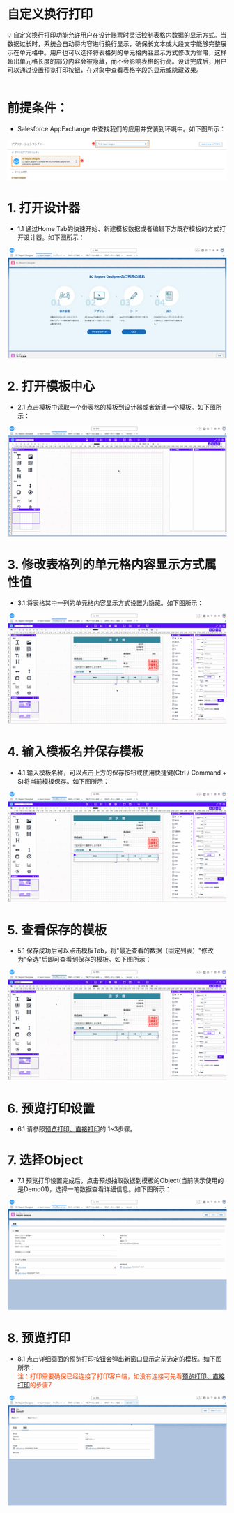 # 自定义换行打印

<aside>
💡 自定义换行打印功能允许用户在设计账票时灵活控制表格内数据的显示方式。当数据过长时，系统会自动将内容进行换行显示，确保长文本或大段文字能够完整展示在单元格中。用户也可以选择将表格列的单元格内容显示方式修改为省略，这样超出单元格长度的部分内容会被隐藏，而不会影响表格的行高。设计完成后，用户可以通过设置预览打印按钮，在对象中查看表格字段的显示或隐藏效果。
</aside>
<br>

# **前提条件：**

- Salesforce AppExchange 中查找我们的应用并安装到环境中。如下图所示：

![AppExchange](../_images/zh-cn/AppExchange.png)

# **1. 打开设计器**

- 1.1 通过Home Tab的快速开始、新建模板数据或者编辑下方既存模板的方式打开设计器。如下图所示：

![Create76](../_images/zh-cn/Create76.gif)

# **2. 打开模板中心**

- 2.1 点击模板中读取一个带表格的模板到设计器或者新建一个模板。如下图所示：

![Create85](../_images/zh-cn/Create85.gif)

# **3. 修改表格列的单元格内容显示方式属性值**

- 3.1 将表格其中一列的单元格内容显示方式设置为隐藏。如下图所示：

![Create98](../_images/zh-cn/Create98.gif)

# **4. 输入模板名并保存模板**

- 4.1 输入模板名称，可以点击上方的保存按钮或使用快捷键(Ctrl / Command + S)将当前模板保存。如下图所示：

![Create99](../_images/zh-cn/Create99.gif)

# **5. 查看保存的模板**

- 5.1 保存成功后可以点击模板Tab，将"最近查看的数据（固定列表）"修改为"全选"后即可查看到保存的模板。如下图所示：

![Create100](../_images/zh-cn/Create100.gif)

# **6. 预览打印设置**

- 6.1 请参照[预览打印、直接打印](ad-print.md)的 1~3步骤。

# **7. 选择Object**

- 7.1 预览打印设置完成后，点击预想抽取数据到模板的Object(当前演示使用的是Demo01)，选择一笔数据查看详细信息。如下图所示：

![Create101](../_images/zh-cn/Create101.gif)

# **8. 预览打印**

- 8.1 点击详细画面的预览打印按钮会弹出新窗口显示之前选定的模板。如下图所示：
<span style="display:block;color:orangered;">注：打印需要确保已经连接了打印客户端，如没有连接可先看[预览打印、直接打印](ad-print.md)的步骤7</span>

![Create102](../_images/zh-cn/Create102.gif)